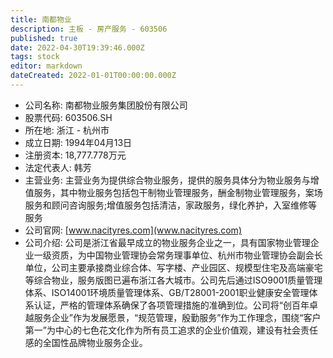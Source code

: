 ```yaml
---
title: 南都物业
description: 主板 - 房产服务 - 603506
published: true
date: 2022-04-30T19:39:46.000Z
tags: stock
editor: markdown
dateCreated: 2022-01-01T00:00:00.000Z
---
```


- 公司名称: 南都物业服务集团股份有限公司
- 股票代码: 603506.SH
- 所在地: 浙江 - 杭州市
- 成立日期: 1994年04月13日
- 注册资本: 18,777.778万元
- 法定代表人: 韩芳
- 主营业务: 主营业务为提供综合物业服务，提供的服务具体分为物业服务与增值服务，其中物业服务包括包干制物业管理服务，酬金制物业管理服务，案场服务和顾问咨询服务;增值服务包括清洁，家政服务，绿化养护，入室维修等服务
- 公司官网: [www.nacityres.com](www.nacityres.com)
- 公司介绍: 公司是浙江省最早成立的物业服务企业之一，具有国家物业管理企业一级资质，为中国物业管理协会常务理事单位、杭州市物业管理协会副会长单位，公司主要承接商业综合体、写字楼、产业园区、规模型住宅及高端豪宅等综合物业，服务版图已遍布浙江各大城市。公司先后通过ISO9001质量管理体系、ISO14001环境质量管理体系、GB/T28001-2001职业健康安全管理体系认证，严格的管理体系确保了各项管理措施的准确到位。公司将“创百年卓越服务企业”作为发展愿景，“规范管理，殷勤服务”作为工作理念，围绕“客户第一”为中心的七色花文化作为所有员工追求的企业价值观，建设有社会责任感的全国性品牌物业服务企业。


